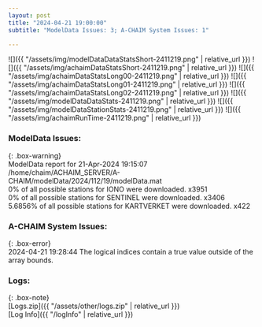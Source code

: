 ```yaml
---
layout: post
title: "2024-04-21 19:00:00"
subtitle: "ModelData Issues: 3; A-CHAIM System Issues: 1"

---
```


![]({{ "/assets/img/modelDataDataStatsShort-2411219.png" | relative_url }})
![]({{ "/assets/img/achaimDataStatsShort-2411219.png" | relative_url }})
![]({{ "/assets/img/achaimDataStatsLong00-2411219.png" | relative_url }})
![]({{ "/assets/img/achaimDataStatsLong01-2411219.png" | relative_url }})
![]({{ "/assets/img/achaimDataStatsLong02-2411219.png" | relative_url }})
![]({{ "/assets/img/modelDataDataStats-2411219.png" | relative_url }})
![]({{ "/assets/img/modelDataStationStats-2411219.png" | relative_url }})
![]({{ "/assets/img/achaimRunTime-2411219.png" | relative_url }})


### ModelData Issues:  
  
{: .box-warning}  
 ModelData report for 21-Apr-2024 19:15:07   
 /home/chaim/ACHAIM_SERVER/A-CHAIM/modelData/2024/112/19/modelData.mat   
 0% of all possible stations for IONO were downloaded. x3951   
 0% of all possible stations for SENTINEL were downloaded. x3406   
 5.6856% of all possible stations for KARTVERKET were downloaded. x422   
  
### A-CHAIM System Issues:  
  
{: .box-error}  
2024-04-21 19:28:44 The logical indices contain a true value outside of the array bounds.  

### Logs:  
  
{: .box-note}  
[Logs.zip]({{ "/assets/other/logs.zip" | relative_url }})  
[Log Info]({{ "/logInfo" | relative_url }})  
